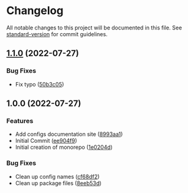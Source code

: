 # Changelog

All notable changes to this project will be documented in this file. See [standard-version](https://github.com/conventional-changelog/standard-version) for commit guidelines.

## [1.1.0](https://github.com/act-org/configs/compare/eslint-plugin1.0.0...eslint-plugin1.1.0) (2022-07-27)


### Bug Fixes

* Fix typo ([50b3c05](https://github.com/act-org/configs/commit/50b3c056bfa4ea28d481819c13e2c3c0543bcd20))

## 1.0.0 (2022-07-27)


### Features

* Add configs documentation site ([8993aa1](https://github.com/act-org/configs/commit/8993aa14f7976c709c9cfa449591bfcb46cd7b74))
* Initial Commit ([ee904f9](https://github.com/act-org/configs/commit/ee904f98f2f7dd271b92499782f242de955ac992))
* Initial creation of monorepo ([1e0204d](https://github.com/act-org/configs/commit/1e0204d8af951a21f0df357bfeb5701517b63e26))


### Bug Fixes

* Clean up config names ([cf68df2](https://github.com/act-org/configs/commit/cf68df292f3459fe6bf6853f9ad95e51c1d70007))
* Clean up package files ([8eeb53d](https://github.com/act-org/configs/commit/8eeb53dc5b64ab15c5911abd2dd9c927e608412e))
